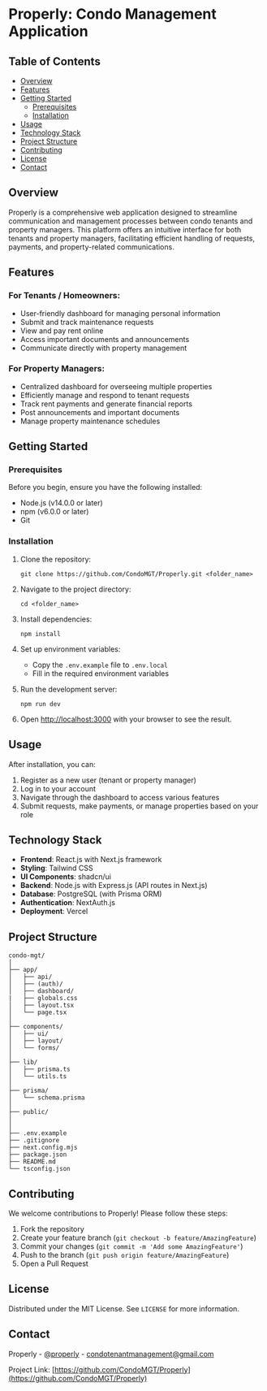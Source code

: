 # Properly: Condo Management Application

## Table of Contents

- [Overview](#overview)
- [Features](#features)
- [Getting Started](#getting-started)
  - [Prerequisites](#prerequisites)
  - [Installation](#installation)
- [Usage](#usage)
- [Technology Stack](#technology-stack)
- [Project Structure](#project-structure)
- [Contributing](#contributing)
- [License](#license)
- [Contact](#contact)

## Overview

Properly is a comprehensive web application designed to streamline communication and management processes between condo tenants and property managers. This platform offers an intuitive interface for both tenants and property managers, facilitating efficient handling of requests, payments, and property-related communications.

## Features

### For Tenants / Homeowners:

- User-friendly dashboard for managing personal information
- Submit and track maintenance requests
- View and pay rent online
- Access important documents and announcements
- Communicate directly with property management

### For Property Managers:

- Centralized dashboard for overseeing multiple properties
- Efficiently manage and respond to tenant requests
- Track rent payments and generate financial reports
- Post announcements and important documents
- Manage property maintenance schedules

## Getting Started

### Prerequisites

Before you begin, ensure you have the following installed:

- Node.js (v14.0.0 or later)
- npm (v6.0.0 or later)
- Git

### Installation

1. Clone the repository:

   ```
   git clone https://github.com/CondoMGT/Properly.git <folder_name>
   ```

2. Navigate to the project directory:

   ```
   cd <folder_name>
   ```

3. Install dependencies:

   ```
   npm install
   ```

4. Set up environment variables:

   - Copy the `.env.example` file to `.env.local`
   - Fill in the required environment variables

5. Run the development server:

   ```
   npm run dev
   ```

6. Open [http://localhost:3000](http://localhost:3000) with your browser to see the result.

## Usage

After installation, you can:

1. Register as a new user (tenant or property manager)
2. Log in to your account
3. Navigate through the dashboard to access various features
4. Submit requests, make payments, or manage properties based on your role

## Technology Stack

- **Frontend**: React.js with Next.js framework
- **Styling**: Tailwind CSS
- **UI Components**: shadcn/ui
- **Backend**: Node.js with Express.js (API routes in Next.js)
- **Database**: PostgreSQL (with Prisma ORM)
- **Authentication**: NextAuth.js
- **Deployment**: Vercel

## Project Structure

```
condo-mgt/
│
├── app/
│   ├── api/
│   ├── (auth)/
│   ├── dashboard/
|   ├── globals.css
│   ├── layout.tsx
│   └── page.tsx
│
├── components/
│   ├── ui/
│   ├── layout/
│   └── forms/
│
├── lib/
│   ├── prisma.ts
│   └── utils.ts
│
├── prisma/
│   └── schema.prisma
│
├── public/
│
│
├── .env.example
├── .gitignore
├── next.config.mjs
├── package.json
├── README.md
└── tsconfig.json
```

## Contributing

We welcome contributions to Properly! Please follow these steps:

1. Fork the repository
2. Create your feature branch (`git checkout -b feature/AmazingFeature`)
3. Commit your changes (`git commit -m 'Add some AmazingFeature'`)
4. Push to the branch (`git push origin feature/AmazingFeature`)
5. Open a Pull Request

## License

Distributed under the MIT License. See `LICENSE` for more information.

## Contact

Properly - [@properly](https://twitter.com/properly) - condotenantmanagement@gmail.com

Project Link: [https://github.com/CondoMGT/Properly](https://github.com/CondoMGT/Properly)
